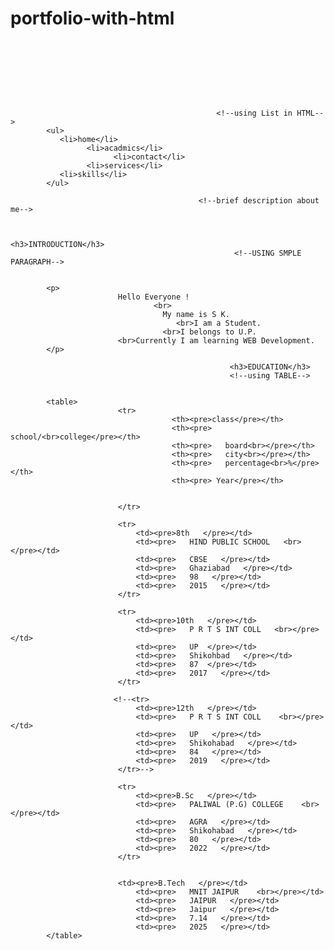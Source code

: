 # portfolio-with-html

<!DOCTYPE html>
<html lang="en">
<head>
    <meta charset="UTF-8">
    <meta http-equiv="X-UA-Compatible" content="IE=edge">
    <meta name="viewport" content="width=device-width, initial-scale=1.0">
    <title>Document</title>
</head>
<body>
    <header><h1><pre>                                      MY PORTFOLIO                  </pre></h1> </header> 
                                                
                                                  <!--using List in HTML-->
            <ul>
               <li>home</li>
                     <li>acadmics</li>
                           <li>contact</li> 
                     <li>services</li>
               <li>skills</li>
            </ul>     

                                              <!--brief description about me-->


                                                      <h3>INTRODUCTION</h3> 
                                                      <!--USING SMPLE PARAGRAPH-->  

                                 
            <p>            
                            Hello Everyone !
                                    <br>
                                      My name is S K.
                                         <br>I am a Student.
                                      <br>I belongs to U.P.
                            <br>Currently I am learning WEB Development.
            </p>     
            
                                                     <h3>EDUCATION</h3>
                                                     <!--using TABLE-->
                                               
                                                     
            <table>
                            <tr>
                                        <th><pre>class</pre></th>
                                        <th><pre>   school/<br>college</pre></th>
                                        <th><pre>   board<br></pre></th>
                                        <th><pre>   city<br></pre></th>
                                        <th><pre>   percentage<br>%</pre></th>
                                        <th><pre> Year</pre></th>
                                        
                                
                            </tr>

                            <tr>
                                <td><pre>8th   </pre></td>
                                <td><pre>   HIND PUBLIC SCHOOL   <br></pre></td>
                                <td><pre>   CBSE   </pre></td>
                                <td><pre>   Ghaziabad   </pre></td>
                                <td><pre>   98   </pre></td>
                                <td><pre>   2015   </pre></td>
                            </tr>

                            <tr>
                                <td><pre>10th   </pre></td>
                                <td><pre>   P R T S INT COLL   <br></pre></td>
                                <td><pre>   UP  </pre></td>
                                <td><pre>   Shikohbad   </pre></td>
                                <td><pre>   87  </pre></td>
                                <td><pre>   2017   </pre></td>
                            </tr>

                           <!--<tr>
                                <td><pre>12th   </pre></td>
                                <td><pre>   P R T S INT COLL    <br></pre></td>
                                <td><pre>   UP   </pre></td>
                                <td><pre>   Shikohabad   </pre></td>
                                <td><pre>   84   </pre></td>
                                <td><pre>   2019   </pre></td>
                            </tr>-->

                            <tr>
                                <td><pre>B.Sc   </pre></td>
                                <td><pre>   PALIWAL (P.G) COLLEGE    <br></pre></td>
                                <td><pre>   AGRA   </pre></td>
                                <td><pre>   Shikohabad   </pre></td>
                                <td><pre>   80   </pre></td>
                                <td><pre>   2022   </pre></td>
                            </tr>


                            <td><pre>B.Tech   </pre></td>
                                <td><pre>   MNIT JAIPUR    <br></pre></td>
                                <td><pre>   JAIPUR   </pre></td>
                                <td><pre>   Jaipur   </pre></td>
                                <td><pre>   7.14   </pre></td>
                                <td><pre>   2025   </pre></td>
            </table>                                         

</body>          

</html>
